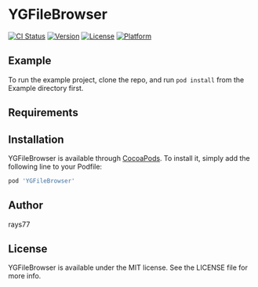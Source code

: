 # YGFileBrowser

[![CI Status](http://img.shields.io/travis/rays77/YGFileBrowser.svg?style=flat)](https://travis-ci.org/rays77/YGFileBrowser)
[![Version](https://img.shields.io/cocoapods/v/YGFileBrowser.svg?style=flat)](http://cocoapods.org/pods/YGFileBrowser)
[![License](https://img.shields.io/cocoapods/l/YGFileBrowser.svg?style=flat)](http://cocoapods.org/pods/YGFileBrowser)
[![Platform](https://img.shields.io/cocoapods/p/YGFileBrowser.svg?style=flat)](http://cocoapods.org/pods/YGFileBrowser)

## Example

To run the example project, clone the repo, and run `pod install` from the Example directory first.

## Requirements

## Installation

YGFileBrowser is available through [CocoaPods](http://cocoapods.org). To install
it, simply add the following line to your Podfile:

```ruby
pod 'YGFileBrowser'
```

## Author

rays77

## License

YGFileBrowser is available under the MIT license. See the LICENSE file for more info.
